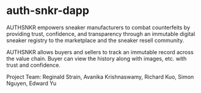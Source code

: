# auth-snkr-dapp

AUTHSNKR empowers sneaker manufacturers to combat counterfeits by providing trust, confidence, and transparency through an immutable digital sneaker registry to the marketplace and the sneaker resell community.

AUTHSNKR allows buyers and sellers to track an immutable record across the value chain. Buyer can view the history along with images, etc. with trust and confidence.

Project Team: Reginald Strain, Avanika Krishnaswamy, Richard Kuo, Simon Nguyen, Edward Yu
